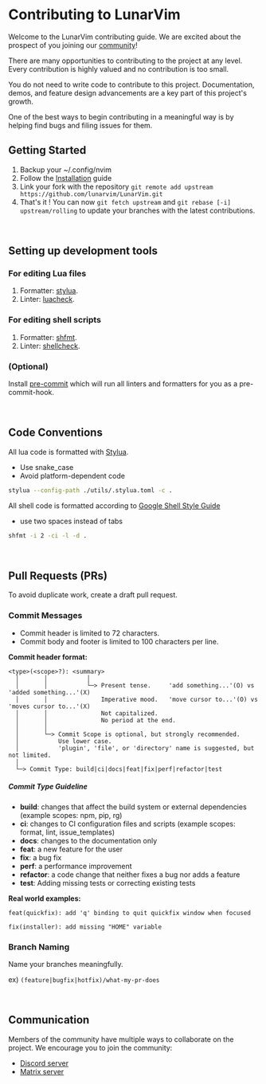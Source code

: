 # Contributing to LunarVim

Welcome to the LunarVim contributing guide. We are excited about the prospect of you joining our [community](https://github.com/lunarvim/LunarVim/graphs/contributors)!

There are many opportunities to contributing to the project at any level. Every contribution is highly valued and no contribution is too small.

You do not need to write code to contribute to this project. Documentation, demos, and feature design advancements are a key part of this project's growth.

One of the best ways to begin contributing in a meaningful way is by helping find bugs and filing issues for them.

## Getting Started

1. Backup your ~/.config/nvim
2. Follow the [Installation](https://www.lunarvim.org/01-installing.html) guide
3. Link your fork with the repository `git remote add upstream https://github.com/lunarvim/LunarVim.git`
4. That's it ! You can now `git fetch upstream` and `git rebase [-i] upstream/rolling` to update your branches with the latest contributions.

<br />

## Setting up development tools

### For editing Lua files

1. Formatter: [stylua](https://github.com/johnnymorganz/stylua#installation).
2. Linter:  [luacheck](https://github.com/luarocks/luacheck).

### For editing shell scripts

1. Formatter: [shfmt](https://github.com/mvdan/sh#shfmt).
2. Linter: [shellcheck](https://github.com/koalaman/shellcheck).

### (Optional)

Install [pre-commit](https://github.com/pre-commit/pre-commit) which will run all linters and formatters for you as a pre-commit-hook.

<br />

## Code Conventions

All lua code is formatted with [Stylua](https://github.com/JohnnyMorganz/StyLua).
* Use snake_case
* Avoid platform-dependent code
```bash
stylua --config-path ./utils/.stylua.toml -c .
```

All shell code is formatted according to [Google Shell Style Guide](https://google.github.io/styleguide/shellguide.html)
* use two spaces instead of tabs
```bash
shfmt -i 2 -ci -l -d .
```

<br />

## Pull Requests (PRs)

To avoid duplicate work, create a draft pull request.

### Commit Messages
* Commit header is limited to 72 characters.
* Commit body and footer is limited to 100 characters per line.

**Commit header format:**
```
<type>(<scope>?): <summary>
  │       │           │
  │       │           └─> Present tense.     'add something...'(O) vs 'added something...'(X)
  │       │               Imperative mood.   'move cursor to...'(O) vs 'moves cursor to...'(X)
  │       │               Not capitalized. 
  │       │               No period at the end.
  │       │
  │       └─> Commit Scope is optional, but strongly recommended.
  │           Use lower case.
  │           'plugin', 'file', or 'directory' name is suggested, but not limited.
  │
  └─> Commit Type: build|ci|docs|feat|fix|perf|refactor|test
```

##### Commit Type Guideline

* **build**: changes that affect the build system or external dependencies (example scopes: npm, pip, rg)
* **ci**: changes to CI configuration files and scripts (example scopes: format, lint, issue_templates)
* **docs**: changes to the documentation only
* **feat**: a new feature for the user
* **fix**: a bug fix
* **perf**: a performance improvement
* **refactor**: a code change that neither fixes a bug nor adds a feature
* **test**: Adding missing tests or correcting existing tests

**Real world examples:**
```
feat(quickfix): add 'q' binding to quit quickfix window when focused 
```
```
fix(installer): add missing "HOME" variable 
```


### Branch Naming

Name your branches meaningfully.

ex)
```(feature|bugfix|hotfix)/what-my-pr-does```

<br />

## Communication

Members of the community have multiple ways to collaborate on the project.
We encourage you to join the community:
- [Discord server](https://discord.gg/Xb9B4Ny)
- [Matrix server](https://matrix.to/#/#atmachine-neovim:matrix.org)
